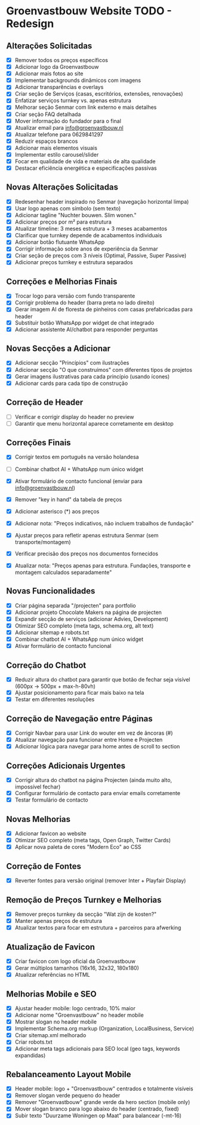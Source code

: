 # Groenvastbouw Website TODO - Redesign

## Alterações Solicitadas

- [x] Remover todos os preços específicos
- [x] Adicionar logo da Groenvastbouw
- [x] Adicionar mais fotos ao site
- [x] Implementar backgrounds dinâmicos com imagens
- [x] Adicionar transparências e overlays
- [x] Criar seção de Serviços (casas, escritórios, extensões, renovações)
- [x] Enfatizar serviços turnkey vs. apenas estrutura
- [x] Melhorar seção Senmar com link externo e mais detalhes
- [x] Criar seção FAQ detalhada
- [x] Mover informação do fundador para o final
- [x] Atualizar email para info@groenvastbouw.nl
- [x] Atualizar telefone para 0629841297
- [x] Reduzir espaços brancos
- [x] Adicionar mais elementos visuais
- [x] Implementar estilo carousel/slider
- [x] Focar em qualidade de vida e materiais de alta qualidade
- [x] Destacar eficiência energética e especificações passivas

## Novas Alterações Solicitadas

- [x] Redesenhar header inspirado no Senmar (navegação horizontal limpa)
- [x] Usar logo apenas com símbolo (sem texto)
- [x] Adicionar tagline "Nuchter bouwen. Slim wonen."
- [x] Adicionar preços por m² para estrutura
- [x] Atualizar timeline: 3 meses estrutura + 3 meses acabamentos
- [x] Clarificar que turnkey depende de acabamentos individuais
- [x] Adicionar botão flutuante WhatsApp
- [x] Corrigir informação sobre anos de experiência da Senmar
- [x] Criar seção de preços com 3 níveis (Optimal, Passive, Super Passive)
- [x] Adicionar preços turnkey e estrutura separados

## Correções e Melhorias Finais

- [x] Trocar logo para versão com fundo transparente
- [x] Corrigir problema do header (barra preta no lado direito)
- [x] Gerar imagem AI de floresta de pinheiros com casas prefabricadas para header
- [x] Substituir botão WhatsApp por widget de chat integrado
- [x] Adicionar assistente AI/chatbot para responder perguntas

## Novas Secções a Adicionar

- [x] Adicionar secção "Princípios" com ilustrações
- [x] Adicionar secção "O que construímos" com diferentes tipos de projetos
- [x] Gerar imagens ilustrativas para cada princípio (usando ícones)
- [x] Adicionar cards para cada tipo de construção

## Correção de Header

- [ ] Verificar e corrigir display do header no preview
- [ ] Garantir que menu horizontal aparece corretamente em desktop

## Correções Finais

- [x] Corrigir textos em português na versão holandesa
- [ ] Combinar chatbot AI + WhatsApp num único widget
- [x] Ativar formulário de contacto funcional (enviar para info@groenvastbouw.nl)
- [x] Remover "key in hand" da tabela de preços
- [x] Adicionar asterisco (*) aos preços
- [x] Adicionar nota: "Preços indicativos, não incluem trabalhos de fundação"

- [x] Ajustar preços para refletir apenas estrutura Senmar (sem transporte/montagem)
- [x] Verificar precisão dos preços nos documentos fornecidos
- [x] Atualizar nota: "Preços apenas para estrutura. Fundações, transporte e montagem calculados separadamente"

## Novas Funcionalidades

- [x] Criar página separada "/projecten" para portfolio
- [x] Adicionar projeto Chocolate Makers na página de projecten
- [x] Expandir secção de serviços (adicionar Advies, Development)
- [x] Otimizar SEO completo (meta tags, schema.org, alt text)
- [x] Adicionar sitemap e robots.txt
- [x] Combinar chatbot AI + WhatsApp num único widget
- [x] Ativar formulário de contacto funcional

## Correção do Chatbot

- [x] Reduzir altura do chatbot para garantir que botão de fechar seja visível (600px → 500px + max-h-80vh)
- [x] Ajustar posicionamento para ficar mais baixo na tela
- [x] Testar em diferentes resoluções

## Correção de Navegação entre Páginas

- [x] Corrigir Navbar para usar Link do wouter em vez de âncoras (#)
- [x] Atualizar navegação para funcionar entre Home e Projecten
- [x] Adicionar lógica para navegar para home antes de scroll to section

## Correções Adicionais Urgentes

- [x] Corrigir altura do chatbot na página Projecten (ainda muito alto, impossível fechar)
- [x] Configurar formulário de contacto para enviar emails corretamente
- [x] Testar formulário de contacto

## Novas Melhorias

- [x] Adicionar favicon ao website
- [x] Otimizar SEO completo (meta tags, Open Graph, Twitter Cards)
- [x] Aplicar nova paleta de cores "Modern Eco" ao CSS

## Correção de Fontes

- [x] Reverter fontes para versão original (remover Inter + Playfair Display)

## Remoção de Preços Turnkey e Melhorias

- [x] Remover preços turnkey da secção "Wat zijn de kosten?"
- [x] Manter apenas preços de estrutura
- [x] Atualizar textos para focar em estrutura + parceiros para afwerking

## Atualização de Favicon

- [x] Criar favicon com logo oficial da Groenvastbouw
- [x] Gerar múltiplos tamanhos (16x16, 32x32, 180x180)
- [x] Atualizar referências no HTML

## Melhorias Mobile e SEO

- [x] Ajustar header mobile: logo centrado, 10% maior
- [x] Adicionar nome "Groenvastbouw" no header mobile
- [x] Mostrar slogan no header mobile
- [x] Implementar Schema.org markup (Organization, LocalBusiness, Service)
- [x] Criar sitemap.xml melhorado
- [x] Criar robots.txt
- [x] Adicionar meta tags adicionais para SEO local (geo tags, keywords expandidas)

## Rebalanceamento Layout Mobile

- [x] Header mobile: logo + "Groenvastbouw" centrados e totalmente visíveis
- [x] Remover slogan verde pequeno do header
- [x] Remover "Groenvastbouw" grande verde da hero section (mobile only)
- [x] Mover slogan branco para logo abaixo do header (centrado, fixed)
- [x] Subir texto "Duurzame Woningen op Maat" para balancear (-mt-16)
